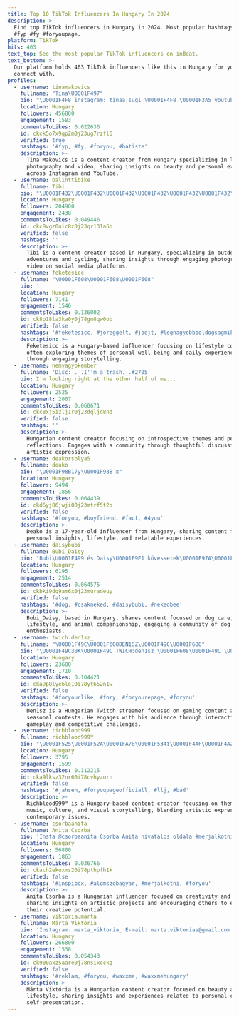 ```yaml
---
title: Top 10 TikTok Influencers In Hungary In 2024
description: >-
  Find top TikTok influencers in Hungary in 2024. Most popular hashtags: #foryou
  #fyp #fy #foryoupage.
platform: TikTok
hits: 463
text_top: See the most popular TikTok influencers on inBeat.
text_bottom: >-
  Our platform holds 463 TikTok influencers like this in Hungary for you to
  connect with.
profiles:
  - username: tinamakovics
    fullname: "Tina\U0001F497"
    bio: "\U0001F4F8 instagram: tinaa.sugi \U0001F4F8 \U0001F3A5 youtube: Tinaa \U0001F3A5"
    location: Hungary
    followers: 456800
    engagement: 1583
    commentsToLikes: 0.022636
    id: ckck5o7x9qp2m0j23ug7rzfl6
    verified: true
    hashtags: '#fyp, #fy, #foryou, #batiste'
    description: >-
      Tina Makovics is a content creator from Hungary specializing in lifestyle
      photography and video, sharing insights on beauty and personal experiences
      across Instagram and YouTube.
  - username: balinttibike
    fullname: Tibi
    bio: "\U0001F432\U0001F432\U0001F432\U0001F432\U0001F432\U0001F432\U0001F432\U0001F432 \U0001F4F8instagram: @balinttibike \U0001F3A5youtube: @balinttibike"
    location: Hungary
    followers: 204900
    engagement: 2438
    commentsToLikes: 0.049446
    id: ckc8vgz0uic8z0j23qr131a6b
    verified: false
    hashtags: ''
    description: >-
      Tibi is a content creator based in Hungary, specializing in outdoor
      adventures and cycling, sharing insights through engaging photography and
      video on social media platforms.
  - username: feketesicc
    fullname: "\U0001F608\U0001F608\U0001F608"
    bio: ''
    location: Hungary
    followers: 7141
    engagement: 1546
    commentsToLikes: 0.136002
    id: ck8p18la3ka0y0j78gm8qw0ob
    verified: false
    hashtags: '#feketesicc, #joreggelt, #joejt, #legnagyobbboldogsagmikorottholvagyasz'
    description: >-
      Feketesicc is a Hungary-based influencer focusing on lifestyle content,
      often exploring themes of personal well-being and daily experiences
      through engaging storytelling.
  - username: nemvagyokember
    fullname: 'Disc: ._.I''m a trash._.#2705'
    bio: I'm looking right at the other half of me...
    location: Hungary
    followers: 2525
    engagement: 2007
    commentsToLikes: 0.060671
    id: ckc8xj5izlj1r0j23dqljd8nd
    verified: false
    hashtags: ''
    description: >-
      Hungarian content creator focusing on introspective themes and personal
      reflections. Engages with a community through thoughtful discussions and
      artistic expression.
  - username: deakorsolya5
    fullname: deako
    bio: "\U0001F98B17y\U0001F98B ♊️"
    location: Hungary
    followers: 9494
    engagement: 1856
    commentsToLikes: 0.064439
    id: ckd6yj86jwji00j23mtrf5t2o
    verified: false
    hashtags: '#foryou, #boyfriend, #fact, #4you'
    description: >-
      Deako is a 17-year-old influencer from Hungary, sharing content focused on
      personal insights, lifestyle, and relatable experiences.
  - username: daisybubi
    fullname: Bubi_Daisy
    bio: "Bubi\U0001F499 és Daisy\U0001F9E1 kövessetek\U0001F97A\U0001F97A\U0001F97A 6000omg NAGYON KÖSZÖNJÜK ❤️\U0001F97A"
    location: Hungary
    followers: 6195
    engagement: 2514
    commentsToLikes: 0.064575
    id: ckbki9dq9am6x0j23muradeuy
    verified: false
    hashtags: '#dog, #csakneked, #daisybubi, #nekedbee'
    description: >-
      Bubi_Daisy, based in Hungary, shares content focused on dog care, pet
      lifestyle, and animal companionship, engaging a community of dog
      enthusiasts.
  - username: twich.den1sz_
    fullname: "\U0001F49C\U0001F608DEN1SZ\U0001F49C\U0001F608"
    bio: "\U0001F49C30K\U0001F49C TWICH:den1sz_\U0001F608\U0001F49C \U0001F49CNYEREMÉNY JÁTÉKOK \U0001F608\U0001F49C\U0001F49C SEASON3\U0001F49C\U0001F49C CONTROLLER \U0001F49C"
    location: Hungary
    followers: 23600
    engagement: 1710
    commentsToLikes: 0.104421
    id: cka9p8lye6le10i78yt652n1w
    verified: false
    hashtags: '#foryourlike, #fory, #foryourepage, #foryou'
    description: >-
      Den1sz is a Hungarian Twitch streamer focused on gaming content and
      seasonal contests. He engages with his audience through interactive
      gameplay and competitive challenges.
  - username: richblood999
    fullname: richblood999™
    bio: "\U0001F525\U0001F52A\U0001FA78\U0001F534❓\U0001F4AF\U0001F4A2❌\U0001F388\U0001F525 RICHBLOOD™999 999 ✖️✖️ ➖"
    location: Hungary
    followers: 3795
    engagement: 1599
    commentsToLikes: 0.112215
    id: cka9lksz32nr60i78cvhyzurn
    verified: false
    hashtags: '#jahseh, #foryoupageofficiall, #llj, #bad'
    description: >-
      Richblood999™ is a Hungary-based content creator focusing on themes of
      music, culture, and visual storytelling, blending artistic expression with
      contemporary issues.
  - username: csorbaanita
    fullname: Anita Csorba
    bio: 'Insta @csorbaanita Csorba Anita hivatalos oldala #merjalkotni'
    location: Hungary
    followers: 56800
    engagement: 1863
    commentsToLikes: 0.036766
    id: ckach2ekuxms20i78pthpfh1k
    verified: false
    hashtags: '#inspibox, #alomszobagyar, #merjalkotni, #foryou'
    description: >-
      Anita Csorba is a Hungarian influencer focused on creativity and design,
      sharing insights on artistic projects and encouraging others to embrace
      their creative potential.
  - username: viktoria.marta
    fullname: Márta Viktória
    bio: 'Instagram: marta_viktoria_ E-mail: marta.viktoriaa@gmail.com 19yrs'
    location: Hungary
    followers: 266800
    engagement: 1538
    commentsToLikes: 0.054343
    id: ck900axz5aare0j78nsixcckq
    verified: false
    hashtags: '#reklam, #foryou, #waxxme, #waxxmehungary'
    description: >-
      Márta Viktória is a Hungarian content creator focused on beauty and
      lifestyle, sharing insights and experiences related to personal care and
      self-presentation.
---
```


